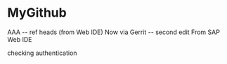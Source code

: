 # MyGithub
AAA -- ref heads (from Web IDE)
Now via Gerrit -- second edit
From SAP Web IDE

checking authentication